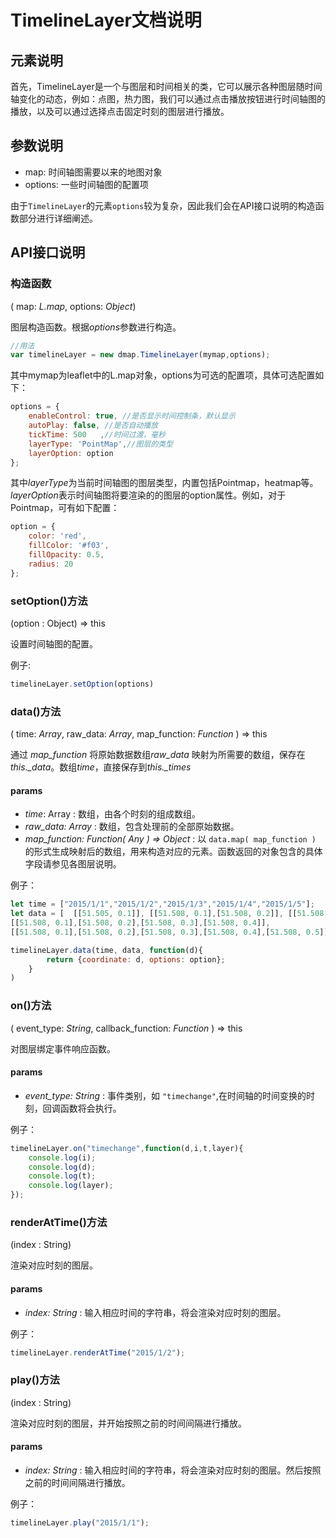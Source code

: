 # TimelineLayer文档说明

## 元素说明

首先，TimelineLayer是一个与图层和时间相关的类，它可以展示各种图层随时间轴变化的动态，例如：点图，热力图，我们可以通过点击播放按钮进行时间轴图的播放，以及可以通过选择点击固定时刻的图层进行播放。

## 参数说明

+ map:
    时间轴图需要以来的地图对象
+ options: 
    一些时间轴图的配置项

由于`TimelineLayer`的元素`options`较为复杂，因此我们会在API接口说明的构造函数部分进行详细阐述。

## API接口说明

### 构造函数

( map: *L.map*, options: *Object*)

图层构造函数。根据*options*参数进行构造。

```javascript
//用法
var timelineLayer = new dmap.TimelineLayer(mymap,options);
```

其中mymap为leaflet中的L.map对象，options为可选的配置项，具体可选配置如下：

```javascript
options = {
    enableControl: true, //是否显示时间控制条，默认显示
    autoPlay: false, //是否自动播放
    tickTime: 500	,//时间过渡，毫秒
    layerType: 'PointMap',//图层的类型
    layerOption: option
};
```

其中*layerType*为当前时间轴图的图层类型，内置包括Pointmap，heatmap等。*layerOption*表示时间轴图将要渲染的的图层的option属性。例如，对于Pointmap，可有如下配置：

```javascript
option = {
    color: 'red',
    fillColor: '#f03',
    fillOpacity: 0.5,
    radius: 20
};
```

### setOption()方法

(option : Object) => this

设置时间轴图的配置。

例子:

```javascript
timelineLayer.setOption(options)
```

### data()方法

( time: *Array*, raw_data: *Array*, map_function: *Function* ) => this

通过 *map_function* 将原始数据数组*raw_data* 映射为所需要的数组，保存在 *this._data*。数组*time*，直接保存到*this._times*

#### params

- *time*: Array : 数组，由各个时刻的组成数组。
- *raw_data: Array* : 数组，包含处理前的全部原始数据。
- *map_function: Function( Any ) => Object* : 以 `data.map( map_function )` 的形式生成映射后的数组，用来构造对应的元素。函数返回的对象包含的具体字段请参见各图层说明。

例子：

```javascript
let time = ["2015/1/1","2015/1/2","2015/1/3","2015/1/4","2015/1/5"];
let data = [  [[51.505, 0.1]], [[51.508, 0.1],[51.508, 0.2]], [[51.508, 0.1],[51.508, 0.2],[51.508, 0.3]], 
[[51.508, 0.1],[51.508, 0.2],[51.508, 0.3],[51.508, 0.4]], 
[[51.508, 0.1],[51.508, 0.2],[51.508, 0.3],[51.508, 0.4],[51.508, 0.5]]  ];

timelineLayer.data(time, data, function(d){
        return {coordinate: d, options: option};
    }
)
```

### on()方法

( event_type: *String*, callback_function: *Function* ) => this

对图层绑定事件响应函数。

#### params

- *event_type: String* : 事件类别，如 `"timechange"`,在时间轴的时间变换的时刻，回调函数将会执行。

例子：

```javascript
timelineLayer.on("timechange",function(d,i,t,layer){
	console.log(i);
	console.log(d);
	console.log(t);
	console.log(layer);
});
```

### renderAtTime()方法

(index : String)

渲染对应时刻的图层。

#### params

- *index: String* : 输入相应时间的字符串，将会渲染对应时刻的图层。

例子：

```javascript
timelineLayer.renderAtTime("2015/1/2");
```

### play()方法

(index : String)

渲染对应时刻的图层，并开始按照之前的时间间隔进行播放。

#### params

- *index: String* : 输入相应时间的字符串，将会渲染对应时刻的图层。然后按照之前的时间间隔进行播放。

例子：

```javascript
timelineLayer.play("2015/1/1");
```

